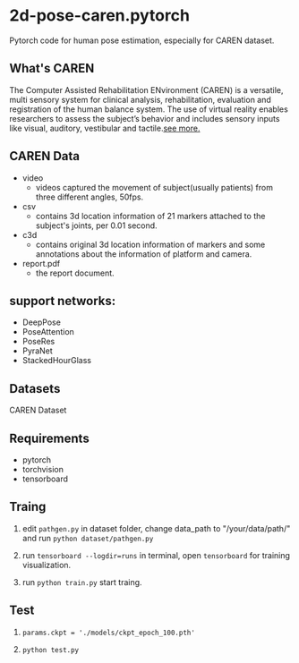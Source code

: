 # 2d-pose-caren.pytorch

Pytorch code for human pose estimation, especially for CAREN dataset.

## What's CAREN
The Computer Assisted Rehabilitation ENvironment (CAREN) is a versatile, multi sensory system for clinical analysis, rehabilitation, evaluation and registration of the human balance system. The use of virtual reality enables researchers to assess the subject’s behavior and includes sensory inputs like visual, auditory, vestibular and tactile.[see more.](https://www.motekforcelink.com/product/caren/)

## CAREN Data
- video
  - videos captured the movement of subject(usually patients) from three different angles, 50fps.
- csv
  - contains 3d location information of 21 markers attached to the subject's joints, per 0.01 second.
- c3d
  - contains original 3d location information of markers and some annotations about the information of platform and camera.
- report.pdf
  - the report document.

## support networks:

- DeepPose
- PoseAttention
- PoseRes
- PyraNet
- StackedHourGlass

## Datasets

CAREN Dataset

## Requirements

- pytorch
- torchvision
- tensorboard

## Traing

1. edit `pathgen.py` in dataset folder, change data_path to "/your/data/path/" and run `python dataset/pathgen.py`

2. run `tensorboard --logdir=runs` in terminal, open `tensorboard` for training visualization.

3. run `python train.py` start traing. 

## Test

1. `params.ckpt = './models/ckpt_epoch_100.pth'` 

2. `python test.py`
